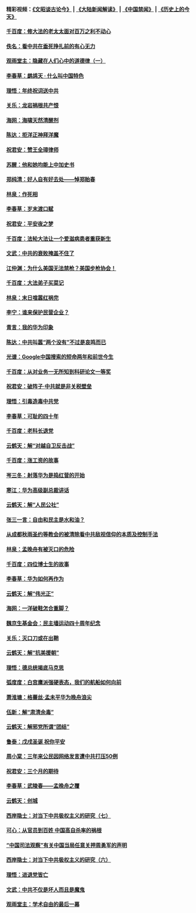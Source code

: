 #### 精彩视频：[《文昭谈古论今》](https://github.com/gfw-breaker/wenzhao/blob/master/README.md?t=12271531) | [《大陆新闻解读》](https://github.com/gfw-breaker/ntdtv-comedy/blob/master/README.md?t=12271531) | [《中国禁闻》](https://github.com/gfw-breaker/ntdtv-news/blob/master/README.md?t=12271531) | [《历史上的今天》](https://github.com/gfw-breaker/today-in-history/blob/master/README.md?t=12271531) 

#### [千百度：修大法的老太太面对百万之利不动心](../pages/nsc993/n10934913.md?t=12271531) 

#### [佚名：看中共在垂死挣扎前的有心无力](../pages/nsc993/n10934707.md?t=12271531) 

#### [观雨堂主：隐藏在人们心中的道德律（一）](../pages/nsc993/n10934699.md?t=12271531) 

#### [李春草：鹧鸪天 ‧ 什么叫中国特色](../pages/nsc993/n10934694.md?t=12271531) 

#### [理悟：年终祝词送中共](../pages/nsc993/n10933269.md?t=12271531) 

#### [关乐：龙岩祸根共产恨](../pages/nsc993/n10933253.md?t=12271531) 

#### [海网：海啸天然清醒剂](../pages/nsc993/n10933251.md?t=12271531) 

#### [陈达：拒洋正神拜洋魔](../pages/nsc993/n10933235.md?t=12271531) 

#### [祝君安：赞王全璋律师](../pages/nsc993/n10933273.md?t=12271531) 

#### [苏醒：他和她均能上中加史书](../pages/nsc993/n10933262.md?t=12271531) 

#### [郑纯清：好人自有好去处——悼郑贻春](../pages/nsc993/n10933256.md?t=12271531) 

#### [林泉：作死相](../pages/nsc993/n10933248.md?t=12271531) 

#### [李春草：岁末渡口赋](../pages/nsc993/n10933243.md?t=12271531) 

#### [祝君安：平安夜之梦](../pages/nsc993/n10931089.md?t=12271531) 

#### [千百度：法轮大法让一个爱滋病患者重获新生](../pages/nsc993/n10931128.md?t=12271531) 

#### [文武：中共的衰败掩盖不住了](../pages/nsc993/n10931085.md?t=12271531) 

#### [江仲渊：为什么美国无法禁枪？美国步枪协会！](../pages/nsc993/n10931078.md?t=12271531) 

#### [千百度：大法弟子买菜记](../pages/nsc993/n10929626.md?t=12271531) 

#### [林泉：末日喧嚣红祸完](../pages/nsc993/n10929158.md?t=12271531) 

#### [李宁：谁来保护民营企业？](../pages/nsc993/n10929049.md?t=12271531) 

#### [青言：我的华为印象](../pages/nsc993/n10927223.md?t=12271531) 

#### [陈达：中共叫嚣“两个没有”不过是哀鸣而已](../pages/nsc993/n10927213.md?t=12271531) 

#### [光谱：Google中国搜索的短命两年和前世今生](../pages/nsc993/n10927202.md?t=12271531) 

#### [千百度：从对业务一无所知到科研论文一等奖](../pages/nsc993/n10924400.md?t=12271531) 

#### [祝君安：破阵子‧中共就是非关税壁垒](../pages/nsc993/n10924033.md?t=12271531) 

#### [理悟：引毒造毒中共党](../pages/nsc993/n10922164.md?t=12271531) 

#### [李春草：可耻的四十年](../pages/nsc993/n10922095.md?t=12271531) 

#### [千百度：老科长退党](../pages/nsc993/n10922047.md?t=12271531) 

#### [云鹤天：解“对越自卫反击战”](../pages/nsc993/n10921340.md?t=12271531) 

#### [千百度：涨工资的故事](../pages/nsc993/n10919446.md?t=12271531) 

#### [岑三冬：射落华为是捣红营的开始](../pages/nsc993/n10919253.md?t=12271531) 

#### [寒江：华为高级副总裁讲话](../pages/nsc993/n10919239.md?t=12271531) 

#### [云鹤天：解“人民公社”](../pages/nsc993/n10917506.md?t=12271531) 

#### [张三一言：自由和民主是水和油？](../pages/nsc993/n10917501.md?t=12271531) 

#### [从成都秋雨圣约等教会的被清除看中共敌视信仰的本质及控制手法](../pages/nsc993/n10917309.md?t=12271531) 

#### [林泉：孟晚舟有被灭口的危险](../pages/nsc993/n10917305.md?t=12271531) 

#### [千百度：四位博士生的故事](../pages/nsc993/n10915623.md?t=12271531) 

#### [李春草：华为如何再作为](../pages/nsc993/n10915065.md?t=12271531) 

#### [云鹤天：解“伟光正”](../pages/nsc993/n10915024.md?t=12271531) 

#### [海网：一洋破鞋怎合重脚？](../pages/nsc993/n10914810.md?t=12271531) 

#### [魏京生基金会：民主墙运动四十周年纪念](../pages/nsc993/n10913787.md?t=12271531) 

#### [关乐：灭口刀或在出鞘](../pages/nsc993/n10910233.md?t=12271531) 

#### [云鹤天：解“抗美援朝”](../pages/nsc993/n10910225.md?t=12271531) 

#### [理悟：德总统揭底马克思](../pages/nsc993/n10907949.md?t=12271531) 

#### [弧度度：白宫鹰派强硬表态，我们的航船如何向前](../pages/nsc993/n10907681.md?t=12271531) 

#### [萧淮塘：格蕾丝‧孟未平华为晚舟浪尖](../pages/nsc993/n10907590.md?t=12271531) 

#### [伍新：解“肃清余毒”](../pages/nsc993/n10906830.md?t=12271531) 

#### [云鹤天：解邪党所谓“团结”](../pages/nsc993/n10906823.md?t=12271531) 

#### [鲁泰：戊戌圣诞 祝你平安](../pages/nsc993/n10906813.md?t=12271531) 

#### [周小棠：三年来公民因网络发言遭中共打压50例](../pages/nsc993/n10906801.md?t=12271531) 

#### [祝君安：三个月的期待](../pages/nsc993/n10906797.md?t=12271531) 

#### [李春草：武陵春——孟晚舟之覆](../pages/nsc993/n10904804.md?t=12271531) 

#### [云鹤天：创城](../pages/nsc993/n10904572.md?t=12271531) 

#### [西岸隐士：对当下中共极权主义的研究（七）](../pages/nsc993/n10894592.md?t=12271531) 

#### [可心：从官员到百姓 中国高自杀率的祸根](../pages/nsc993/n10899801.md?t=12271531) 

#### [“中国司法观察”有关中国当局任意关押周勇军的声明](../pages/nsc993/n10899323.md?t=12271531) 

#### [西岸隐士：对当下中共极权主义的研究（六）](../pages/nsc993/n10894563.md?t=12271531) 

#### [理悟：进退党皆亡](../pages/nsc993/n10896617.md?t=12271531) 

#### [文武：中共不仅是坏人而且是魔鬼](../pages/nsc993/n10896590.md?t=12271531) 

#### [观雨堂主：学术自由的最后一幕](../pages/nsc993/n10896282.md?t=12271531) 

